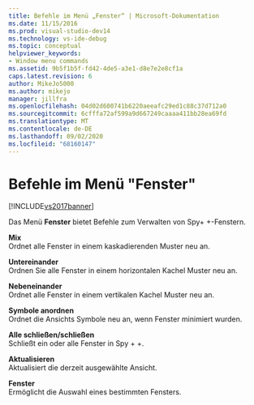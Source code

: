 ```yaml
---
title: Befehle im Menü „Fenster“ | Microsoft-Dokumentation
ms.date: 11/15/2016
ms.prod: visual-studio-dev14
ms.technology: vs-ide-debug
ms.topic: conceptual
helpviewer_keywords:
- Window menu commands
ms.assetid: 9b5f1b5f-fd42-4de5-a3e1-d8e7e2e8cf1a
caps.latest.revision: 6
author: MikeJo5000
ms.author: mikejo
manager: jillfra
ms.openlocfilehash: 04d02d600741b6220aeeafc29ed1c88c37d712a0
ms.sourcegitcommit: 6cfffa72af599a9d667249caaaa411bb28ea69fd
ms.translationtype: MT
ms.contentlocale: de-DE
ms.lasthandoff: 09/02/2020
ms.locfileid: "68160147"
---
```

# <a name="window-menu-commands"></a>Befehle im Menü "Fenster"
[!INCLUDE[vs2017banner](../includes/vs2017banner.md)]

Das Menü **Fenster** bietet Befehle zum Verwalten von Spy+ +-Fenstern.  
  
 **Mix**  
 Ordnet alle Fenster in einem kaskadierenden Muster neu an.  
  
 **Untereinander**  
 Ordnen Sie alle Fenster in einem horizontalen Kachel Muster neu an.  
  
 **Nebeneinander**  
 Ordnet alle Fenster in einem vertikalen Kachel Muster neu an.  
  
 **Symbole anordnen**  
 Ordnet die Ansichts Symbole neu an, wenn Fenster minimiert wurden.  
  
 **Alle schließen/schließen**  
 Schließt ein oder alle Fenster in Spy + +.  
  
 **Aktualisieren**  
 Aktualisiert die derzeit ausgewählte Ansicht.  
  
 **Fenster**  
 Ermöglicht die Auswahl eines bestimmten Fensters.
